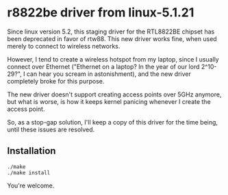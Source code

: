 r8822be driver from linux-5.1.21
================================

Since linux version 5.2, this staging driver for the RTL8822BE chipset has been deprecated in favor of rtw88. This new driver works fine, when used merely to connect to wireless networks.

However, I tend to create a wireless hotspot from my laptop, since I usually connect over Ethernet ("Ethernet on a laptop? In the year of our lord 2^10-29?", I can hear you scream in astonishment), and the new driver completely broke for this purpose.

The new driver doesn't support creating access points over 5GHz anymore, but what is worse, is how it keeps kernel panicing whenever I create the access point.

So, as a stop-gap solution, I'll keep a copy of this driver for the time being, until these issues are resolved.


Installation
------------

```
./make
./make install
```

You're welcome.
